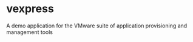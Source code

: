 # vexpress
A demo application for the VMware suite of application provisioning and management tools
